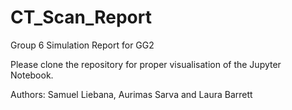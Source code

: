 # CT_Scan_Report

Group 6 Simulation Report for GG2

Please clone the repository for proper visualisation of the Jupyter Notebook.

Authors: Samuel Liebana, Aurimas Sarva and Laura Barrett
